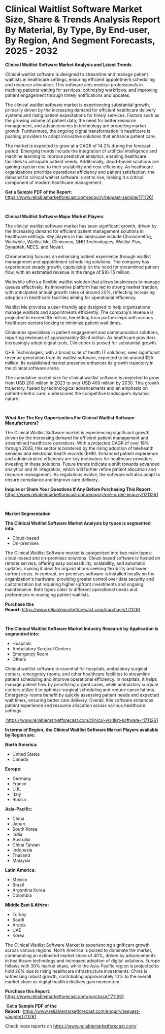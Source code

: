 <p><h1>Clinical Waitlist Software Market Size, Share & Trends Analysis Report By Material, By Type, By End-user, By Region, And Segment Forecasts, 2025 - 2032</h1></p><p><strong>Clinical Waitlist Software Market Analysis and Latest Trends</strong></p>
<p><p>Clinical waitlist software is designed to streamline and manage patient waitlists in healthcare settings, ensuring efficient appointment scheduling and resource allocation. This software aids medical professionals in tracking patients waiting for services, optimizing workflows, and improving patient engagement through timely notifications and updates.</p><p>The clinical waitlist software market is experiencing substantial growth, primarily driven by the increasing demand for efficient healthcare delivery systems and rising patient expectations for timely services. Factors such as the growing volume of patient data, the need for better resource management, and advancements in technology are propelling market growth. Furthermore, the ongoing digital transformation in healthcare is pushing providers to adopt innovative solutions that enhance patient care.</p><p>The market is expected to grow at a CAGR of 14.2% during the forecast period. Emerging trends include the integration of artificial intelligence and machine learning to improve predictive analytics, enabling healthcare facilities to anticipate patient needs. Additionally, cloud-based solutions are gaining traction due to their scalability and cost efficiency. As healthcare organizations prioritize operational efficiency and patient satisfaction, the demand for clinical waitlist software is set to rise, making it a critical component of modern healthcare management.</p></p>
<p><strong>Get a Sample PDF of the Report:&nbsp;</strong> <a href="https://www.reliablemarketforecast.com/enquiry/request-sample/1711261?utm_campaign=3081&utm_medium=2&utm_source=Github&utm_content=ia&utm_term=27032025&utm_id=clinical-waitlist-software">https://www.reliablemarketforecast.com/enquiry/request-sample/1711261</a></p>
<p>&nbsp;</p>
<p><strong>Clinical Waitlist Software Major Market Players</strong></p>
<p><p>The clinical waitlist software market has seen significant growth, driven by the increasing demand for efficient patient management solutions in healthcare settings. Key players in this landscape include Chronometriq, Waitwhile, Waitlist Me, Cliniconex, QHR Technologies, Waitlist Plus, Synaptek, NECS, and Novari.</p><p>Chronometriq focuses on enhancing patient experience through waitlist management and appointment scheduling solutions. The company has experienced steady growth, capitalizing on the need for streamlined patient flow, with an estimated revenue in the range of $10-15 million.</p><p>Waitwhile offers a flexible waitlist solution that allows businesses to manage queues effectively. Its innovative platform has led to strong market traction, with anticipated annual growth rates of around 20%, reflecting increasing adoption in healthcare facilities aiming for operational efficiency.</p><p>Waitlist Me provides a user-friendly app designed to help organizations manage waitlists and appointments efficiently. The company’s revenue is projected to exceed $5 million, benefiting from partnerships with various healthcare sectors looking to minimize patient wait times.</p><p>Cliniconex specializes in patient engagement and communication solutions, reporting revenues of approximately $3-4 million. As healthcare providers increasingly adopt digital tools, Cliniconex is poised for substantial growth.</p><p>QHR Technologies, with a broad suite of health IT solutions, sees significant revenue generation from its waitlist software, expected to be around $25 million. Its established market presence enhances its growth trajectory in the clinical software arena.</p><p>The cumulative market size for clinical waitlist software is projected to grow from USD 200 million in 2023 to over USD 400 million by 2030. This growth trajectory, fueled by technological advancements and an emphasis on patient-centric care, underscores the competitive landscape’s dynamic nature.</p></p>
<p>&nbsp;</p>
<p><strong>What Are The Key Opportunities For Clinical Waitlist Software Manufacturers?</strong></p>
<p><p>The Clinical Waitlist Software market is experiencing significant growth, driven by the increasing demand for efficient patient management and streamlined healthcare operations. With a projected CAGR of over 18% through 2028, this sector is bolstered by the rising adoption of telehealth services and electronic health records (EHR). Enhanced patient experience and administrative efficiency are key motivators for healthcare providers investing in these solutions. Future trends indicate a shift towards advanced analytics and AI integration, which will further refine patient allocation and resource management. As regulations evolve, the software will also adapt to ensure compliance and improve care delivery.</p></p>
<p><strong>Inquire or Share Your Questions If Any Before Purchasing This Report:</strong> <a href="https://www.reliablemarketforecast.com/enquiry/pre-order-enquiry/1711261?utm_campaign=3081&utm_medium=2&utm_source=Github&utm_content=ia&utm_term=27032025&utm_id=clinical-waitlist-software">https://www.reliablemarketforecast.com/enquiry/pre-order-enquiry/1711261</a></p>
<p>&nbsp;</p>
<p><strong>Market Segmentation</strong></p>
<p><strong>The Clinical Waitlist Software Market Analysis by types is segmented into:</strong></p>
<p><ul><li>Cloud-based</li><li>On-premises</li></ul></p>
<p><p>The Clinical Waitlist Software market is categorized into two main types: cloud-based and on-premises solutions. Cloud-based software is hosted on remote servers, offering easy accessibility, scalability, and automatic updates, making it ideal for organizations seeking flexibility and lower upfront costs. In contrast, on-premises software is installed locally on the organization's hardware, providing greater control over data security and customization but requiring higher upfront investments and ongoing maintenance. Both types cater to different operational needs and preferences in managing patient waitlists.</p></p>
<p><strong>Purchase this Report:&nbsp;</strong><a href="https://www.reliablemarketforecast.com/purchase/1711261?utm_campaign=3081&utm_medium=2&utm_source=Github&utm_content=ia&utm_term=27032025&utm_id=clinical-waitlist-software">https://www.reliablemarketforecast.com/purchase/1711261</a></p>
<p>&nbsp;</p>
<p><strong>The Clinical Waitlist Software Market Industry Research by Application is segmented into:</strong></p>
<p><ul><li>Hospitals</li><li>Ambulatory Surgical Centers</li><li>Emergency Room</li><li>Others</li></ul></p>
<p><p>Clinical waitlist software is essential for hospitals, ambulatory surgical centers, emergency rooms, and other healthcare facilities to streamline patient scheduling and improve operational efficiency. In hospitals, it helps manage patient flow by prioritizing urgent cases, while ambulatory surgical centers utilize it to optimize surgical scheduling and reduce cancellations. Emergency rooms benefit by quickly assessing patient needs and expected wait times, ensuring better care delivery. Overall, this software enhances patient experience and resource allocation across various healthcare settings.</p></p>
<p><a href="https://www.reliablemarketforecast.com/clinical-waitlist-software-r1711261?utm_campaign=3081&utm_medium=2&utm_source=Github&utm_content=ia&utm_term=27032025&utm_id=clinical-waitlist-software">&nbsp;https://www.reliablemarketforecast.com/clinical-waitlist-software-r1711261</a></p>
<p><strong>In terms of Region, the Clinical Waitlist Software Market Players available by Region are:</strong></p>
<p>
    <p> <strong> North America: </strong>
        <ul>
            <li>United States</li>
            <li>Canada</li>
        </ul>
        </p> 
    <p> <strong> Europe: </strong>
        <ul>
            <li>Germany</li>
            <li>France</li>
            <li>U.K.</li>
            <li>Italy</li>
            <li>Russia</li>
        </ul>
        </p> 
    <p> <strong> Asia-Pacific: </strong>
        <ul>
            <li>China</li>
            <li>Japan</li>
            <li>South Korea</li>
            <li>India</li>
            <li>Australia</li>
            <li>China Taiwan</li>
            <li>Indonesia</li>
            <li>Thailand</li>
            <li>Malaysia</li>
        </ul>
        </p> 
    <p> <strong> Latin America: </strong>
        <ul>
            <li>Mexico</li>
            <li>Brazil</li>
            <li>Argentina Korea</li>
            <li>Colombia</li>
        </ul>
        </p> 
    <p> <strong> Middle East & Africa: </strong>
        <ul>
            <li>Turkey</li>
            <li>Saudi</li>
            <li>Arabia</li>
            <li>UAE</li>
            <li>Korea</li>
        </ul>
    </p>
    </p>
<p><p>The Clinical Waitlist Software Market is experiencing significant growth across various regions. North America is poised to dominate the market, commanding an estimated market share of 40%, driven by advancements in healthcare technology and increased adoption of digital solutions. Europe follows with 30% market share, while the Asia-Pacific region is projected to hold 20% due to rising healthcare infrastructure investments. China is witnessing robust growth, contributing approximately 10% to the overall market share as digital health initiatives gain momentum.</p></p>
<p><strong>Purchase this Report: </strong><a href="https://www.reliablemarketforecast.com/purchase/1711261?utm_campaign=3081&utm_medium=2&utm_source=Github&utm_content=ia&utm_term=27032025&utm_id=clinical-waitlist-software">https://www.reliablemarketforecast.com/purchase/1711261</a></p>
<p>&nbsp;<strong>Get a Sample PDF of the Report:&nbsp;&nbsp;</strong><a href="https://www.reliablemarketforecast.com/enquiry/request-sample/1711261?utm_campaign=3081&utm_medium=2&utm_source=Github&utm_content=ia&utm_term=27032025&utm_id=clinical-waitlist-software">https://www.reliablemarketforecast.com/enquiry/request-sample/1711261</a></p>
<p><strong></strong></p>
<p>Check more reports on <a href="https://www.reliablemarketforecast.com/?utm_campaign=3081&utm_medium=2&utm_source=Github&utm_content=ia&utm_term=27032025&utm_id=clinical-waitlist-software">https://www.reliablemarketforecast.com/</a></p>